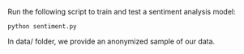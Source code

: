 Run the following script to train and test a sentiment analysis model:

```
python sentiment.py
```

In data/ folder, we provide an anonymized sample of our data.